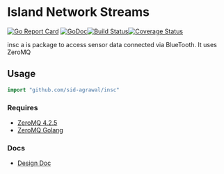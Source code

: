 
# Island Network Streams


[![Go Report Card](https://goreportcard.com/badge/github.com/sid-agrawal/insc)](https://goreportcard.com/report/github.com/sid-agrawal/insc)
[![GoDoc](https://godoc.org/github.com/sid-agrawal/insc?status.svg)](https://godoc.org/github.com/sid-agrawal/insc)[![Build Status](https://travis-ci.com/sid-agrawal/insc.svg?branch=master)](https://travis-ci.com/sid-agrawal/insc)[![Coverage Status](https://coveralls.io/repos/github/sid-agrawal/insc/badge.svg?branch=master)](https://coveralls.io/github/sid-agrawal/insc?branch=master)

insc a is package to access sensor data connected via BlueTooth. It uses ZeroMQ

## Usage ##

```go
import "github.com/sid-agrawal/insc"
```

### Requires
* [ZeroMQ 4.2.5](https://github.com/zeromq/libzmq/releases/tag/v4.2.5)
* [ZeroMQ Golang](https://github.com/pebbe/zmq4)

### Docs
* [Design Doc](https://docs.google.com/document/d/1zS_c4aynUnLNraeB8ns5zutwvZLugoeMKOTrWGF5q20/edit?usp=sharing)
